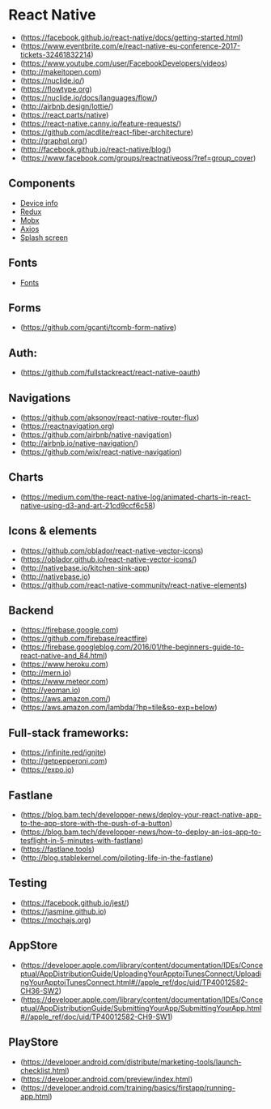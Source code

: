 # React Native

- (https://facebook.github.io/react-native/docs/getting-started.html)
- (https://www.eventbrite.com/e/react-native-eu-conference-2017-tickets-32461832214)
- (https://www.youtube.com/user/FacebookDevelopers/videos)
- (http://makeitopen.com)
- (https://nuclide.io/)
- (https://flowtype.org)
- (https://nuclide.io/docs/languages/flow/)
- (http://airbnb.design/lottie/)
- (https://react.parts/native)
- (https://react-native.canny.io/feature-requests/)
- (https://github.com/acdlite/react-fiber-architecture)
- (http://graphql.org/) 
- (http://facebook.github.io/react-native/blog/)
- (https://www.facebook.com/groups/reactnativeoss/?ref=group_cover)

## Components

- [Device info](https://github.com/rebeccahughes/react-native-device-info)
- [Redux](http://blog.tylerbuchea.com/super-simple-react-redux-application-example/)
- [Mobx](https://blog.callstack.io/write-react-native-apps-in-2017-style-with-mobx-e2dffc209fcb)
- [Axios](https://github.com/mzabriskie/axios)
- [Splash screen](https://www.npmjs.com/package/react-native-smart-splash-screen)

## Fonts
- [Fonts](https://github.com/dabit3/react-native-fonts)

## Forms
- (https://github.com/gcanti/tcomb-form-native)

## Auth:
- (https://github.com/fullstackreact/react-native-oauth)

## Navigations
- (https://github.com/aksonov/react-native-router-flux)
- (https://reactnavigation.org)
- (https://github.com/airbnb/native-navigation)
- (http://airbnb.io/native-navigation/)
- (https://github.com/wix/react-native-navigation)

## Charts
- (https://medium.com/the-react-native-log/animated-charts-in-react-native-using-d3-and-art-21cd9ccf6c58)

## Icons & elements
- (https://github.com/oblador/react-native-vector-icons)
- (https://oblador.github.io/react-native-vector-icons/)
- (http://nativebase.io/kitchen-sink-app)
- (http://nativebase.io)
- (https://github.com/react-native-community/react-native-elements)

## Backend
- (https://firebase.google.com)
- (https://github.com/firebase/reactfire)
- (https://firebase.googleblog.com/2016/01/the-beginners-guide-to-react-native-and_84.html)
- (https://www.heroku.com)
- (http://mern.io)
- (https://www.meteor.com)
- (http://yeoman.io)
- (https://aws.amazon.com/)
- (https://aws.amazon.com/lambda/?hp=tile&so-exp=below)

## Full-stack frameworks:
- (https://infinite.red/ignite)
- (http://getpepperoni.com)
- (https://expo.io)

## Fastlane

- (https://blog.bam.tech/developper-news/deploy-your-react-native-app-to-the-app-store-with-the-push-of-a-button)
- (https://blog.bam.tech/developper-news/how-to-deploy-an-ios-app-to-tesflight-in-5-minutes-with-fastlane)
- (https://fastlane.tools)
- (http://blog.stablekernel.com/piloting-life-in-the-fastlane)

## Testing
- (https://facebook.github.io/jest/)
- (https://jasmine.github.io)
- (https://mochajs.org)

## AppStore
- (https://developer.apple.com/library/content/documentation/IDEs/Conceptual/AppDistributionGuide/UploadingYourApptoiTunesConnect/UploadingYourApptoiTunesConnect.html#//apple_ref/doc/uid/TP40012582-CH36-SW2)
- (https://developer.apple.com/library/content/documentation/IDEs/Conceptual/AppDistributionGuide/SubmittingYourApp/SubmittingYourApp.html#//apple_ref/doc/uid/TP40012582-CH9-SW1)

## PlayStore
- (https://developer.android.com/distribute/marketing-tools/launch-checklist.html)
- (https://developer.android.com/preview/index.html)
- (https://developer.android.com/training/basics/firstapp/running-app.html)
